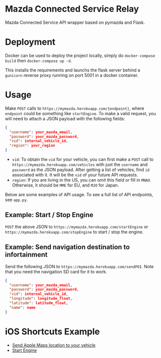 # Mazda Connected Service Relay

Mazda Connected Service API wrapper based on pymazda and Flask.

# Deployment 

Docker can be used to deploy the project locally, simply do `docker-compose build` then `docker-compose up -d`. 

This installs the requirements and launchs the flask server behind a `gunicorn` reverse proxy running on port 5001 in a docker container.

# Usage

Make `POST` calls to `https://mymazda.herokuapp.com/{endpoint}`, where `endpoint` could be something like `startEngine`. To make a valid request, you will need to attach a JSON payload with the following fields:

```json
{
  "username": your_mazda_email,
  "password": your_mazda_password,
  "vid": internal_vehicle_id,
  "region": your_region
}
```

 - `vid`: To obtain the `vid` for your vehicle, you can first make a `POST` call to `https://mymazda.herokuapp.com/vehicles` with just the `username` and `password` as the JSON payload. After getting a list of vehicles, find `id` associated with it. It will be the `vid` of your future API requests.
 - `region`: If you are living in the US, you can omit this field or fill in `MNAO`. Otherwise, it should be `MME` for EU, and `MJO` for Japan.

Below are some examples of API usage. To see a full list of API endpoints, see `app.py`. 

## Example: Start / Stop Engine

`POST` the above JSON to `https://mymazda.herokuapp.com/startEngine` or `https://mymazda.herokuapp.com/stopEngine` to start / stop the engine.

## Example: Send navigation destination to infortainment

Send the following JSON to `https://mymazda.herokuapp.com/sendPOI`. Note that you need the navigation SD card for it to work.

```json
{
  "username": your_mazda_email,
  "password": your_mazda_password,
  "vid": internal_vehicle_id,
  "longitude": longitude_float,
  "latitude": latitude_float,
  "name": name
}
```

# iOS Shortcuts Example

 - [Send Apple Maps location to your vehicle](https://www.icloud.com/shortcuts/3e6b090e5b3c43968710d5daf6be3fa0)
 - [Start Engine](https://www.icloud.com/shortcuts/3950a9c831cb4f4eb4122863cfe8fa9b)
